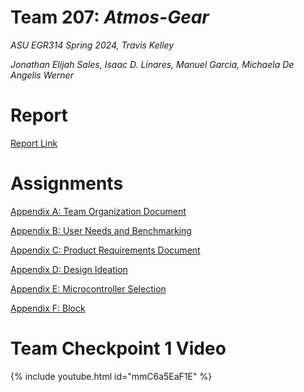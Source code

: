 # Team 207: _Atmos-Gear_

_ASU EGR314 Spring 2024, Travis Kelley_

_Jonathan Elijah Sales, Isaac D. Linares, Manuel Garcia, Michaela De Angelis Werner_

# Report

[Report Link](assignments/report)

# Assignments

[Appendix A: Team Organization Document](assignments/teamorganization)

[Appendix B: User Needs and Benchmarking](assignments/userneeds-benchmarking)

[Appendix C: Product Requirements Document](assignments/productrequirements)

[Appendix D: Design Ideation](assignments/designideation)

[Appendix E: Microcontroller Selection](assignments/microcontrollerselection)

[Appendix F: Block](assignments/blockdiagram)

# Team Checkpoint 1 Video

{% include youtube.html id="mmC6a5EaF1E" %}  

